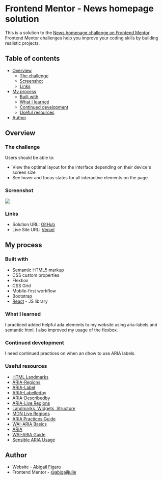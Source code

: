 # Frontend Mentor - News homepage solution

This is a solution to the [News homepage challenge on Frontend Mentor](https://www.frontendmentor.io/challenges/news-homepage-H6SWTa1MFl). Frontend Mentor challenges help you improve your coding skills by building realistic projects. 

## Table of contents

- [Overview](#overview)
  - [The challenge](#the-challenge)
  - [Screenshot](#screenshot)
  - [Links](#links)
- [My process](#my-process)
  - [Built with](#built-with)
  - [What I learned](#what-i-learned)
  - [Continued development](#continued-development)
  - [Useful resources](#useful-resources)
- [Author](#author)

## Overview

### The challenge

Users should be able to:

- View the optimal layout for the interface depending on their device's screen size
- See hover and focus states for all interactive elements on the page

### Screenshot

![](./news-homepage/src/assets/images/screenshot.JPG)

### Links

- Solution URL: [GitHub](https://github.com/abigailjulie/FrontendMentor_NewsHomepage)
- Live Site URL: [Vercel](https://frontendmentornewshomepage.vercel.app/)

## My process

### Built with

- Semantic HTML5 markup
- CSS custom properties
- Flexbox
- CSS Grid
- Mobile-first workflow
- Bootstrap
- [React](https://reactjs.org/) - JS library

### What I learned

I practiced added helpful ada elements to my website using aria-labels and semantic html. I also improved my usage of the flexbox.

### Continued development

I need continued practices on when an dhow to use ARIA labels. 

### Useful resources

- [HTML Landmarks](https://developer.mozilla.org/en-US/blog/aria-accessibility-html-landmark-roles/)
- [ARIA-Regions](https://developer.mozilla.org/en-US/docs/Web/Accessibility/ARIA/Roles/region_role)
- [ARIA-Label](https://developer.mozilla.org/en-US/docs/Web/Accessibility/ARIA/Attributes/aria-label)
- [ARIA-Labelledby](https://developer.mozilla.org/en-US/docs/Web/Accessibility/ARIA/Attributes/aria-labelledby)
- [ARIA-Describedby](https://developer.mozilla.org/en-US/docs/Web/Accessibility/ARIA/Attributes/aria-describedby)
- [ARIA-Live Regions](https://www.sarasoueidan.com/blog/accessible-notifications-with-aria-live-regions-part-1/)
- [Landmarks, Widgets, Structure](https://developer.mozilla.org/en-US/docs/Web/Accessibility/ARIA/ARIA_Techniques)
- [MDN Live Regions](https://developer.mozilla.org/en-US/docs/Web/Accessibility/ARIA/ARIA_Live_Regions)
- [ARIA Practices Guide](https://www.w3.org/WAI/ARIA/apg/)
- [WAI-ARIA Basics](https://developer.mozilla.org/en-US/docs/Learn_web_development/Core/Accessibility/WAI-ARIA_basics)
- [ARIA](https://developer.mozilla.org/en-US/docs/Web/Accessibility/ARIA)
- [WAI-ARIA Guide](https://www.smashingmagazine.com/2022/09/wai-aria-guide/)
- [Sensible ARIA Usage](https://www.accessibility-developer-guide.com/examples/sensible-aria-usage/)

## Author

- Website - [Abigail Figaro](https://www.abigaildesigns.org)
- Frontend Mentor - [@abigailjulie](https://www.frontendmentor.io/profile/abigailjulie)